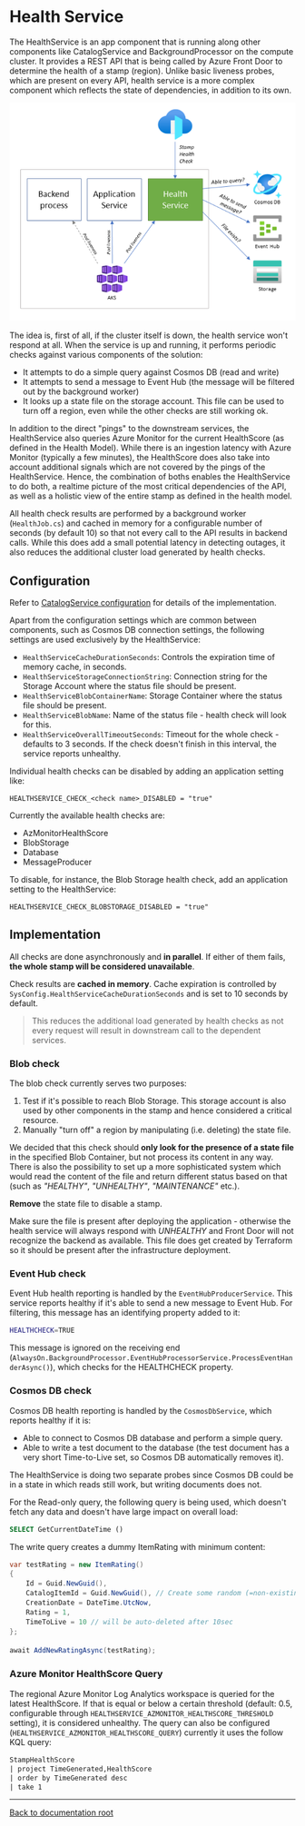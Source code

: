 # Health Service

The HealthService is an app component that is running along other components like CatalogService and BackgroundProcessor on the compute cluster. It provides a REST API that is being called by Azure Front Door to determine the health of a stamp (region). Unlike basic liveness probes, which are present on every API, health service is a more complex component which reflects the state of dependencies, in addition to its own.

![HealthService conceptual diagram](/docs/media/health-service-high-level.png)

The idea is, first of all, if the cluster itself is down, the health service won't respond at all. When the service is up and running, it performs periodic checks against various components of the solution:

- It attempts to do a simple query against Cosmos DB (read and write)
- It attempts to send a message to Event Hub (the message will be filtered out by the background worker)
- It looks up a state file on the storage account. This file can be used to turn off a region, even while the other checks are still working ok.

In addition to the direct "pings" to the downstream services, the HealthService also queries Azure Monitor for the current HealthScore (as defined in the Health Model).
While there is an ingestion latency with Azure Monitor (typically a few minutes), the HealthScore does also take into account additional signals which are not covered by the pings of the HealthService.
Hence, the combination of boths enables the HealthService to do both, a realtime picture of the most critical dependencies of the API, as well as a holistic view of the entire stamp as defined in the health model.

All health check results are performed by a background worker (`HealthJob.cs`) and cached in memory for a configurable number of seconds (by default 10) so that not every call to the API results in backend calls. While this does add a small potential latency in detecting outages, it also reduces the additional cluster load generated by health checks.

## Configuration

Refer to [CatalogService configuration](../AlwaysOn.CatalogService/README.md#Configuration) for details of the implementation.

Apart from the configuration settings which are common between components, such as Cosmos DB connection settings, the following settings are used exclusively by the HealthService:

- `HealthServiceCacheDurationSeconds`: Controls the expiration time of memory cache, in seconds.
- `HealthServiceStorageConnectionString`: Connection string for the Storage Account where the status file should be present.
- `HealthServiceBlobContainerName`: Storage Container where the status file should be present.
- `HealthServiceBlobName`: Name of the status file - health check will look for this.
- `HealthServiceOverallTimeoutSeconds`: Timeout for the whole check - defaults to 3 seconds. If the check doesn't finish in this interval, the service reports unhealthy.

Individual health checks can be disabled by adding an application setting like:

```
HEALTHSERVICE_CHECK_<check name>_DISABLED = "true"
```

Currently the available health checks are:

- AzMonitorHealthScore
- BlobStorage
- Database
- MessageProducer

To disable, for instance, the Blob Storage health check, add an application setting to the HealthService:

```
HEALTHSERVICE_CHECK_BLOBSTORAGE_DISABLED = "true"
```


## Implementation

All checks are done asynchronously and **in parallel**. If either of them fails, **the whole stamp will be considered unavailable**.

Check results are **cached in memory**. Cache expiration is controlled by `SysConfig.HealthServiceCacheDurationSeconds` and is set to 10 seconds by default.

> This reduces the additional load generated by health checks as not every request will result in downstream call to the dependent services.

### Blob check

The blob check currently serves two purposes:

1. Test if it's possible to reach Blob Storage. This storage account is also used by other components in the stamp and hence considered a critical resource.
1. Manually "turn off" a region by manipulating (i.e. deleting) the state file.

We decided that this check should **only look for the presence of a state file** in the specified Blob Container, but not process its content in any way. There is also the possibility to set up a more sophisticated system which would read the content of the file and return different status based on that (such as *"HEALTHY"*, *"UNHEALTHY"*, *"MAINTENANCE"* etc.).

**Remove** the state file to disable a stamp.

Make sure the file is present after deploying the application - otherwise the health service will always respond with *UNHEALTHY* and Front Door will not recognize the backend as available. This file does get created by Terraform so it should be present after the infrastructure deployment.

### Event Hub check

Event Hub health reporting is handled by the `EventHubProducerService`. This service reports healthy if it's able to send a new message to Event Hub. For filtering, this message has an identifying property added to it:

```bash
HEALTHCHECK=TRUE
```

This message is ignored on the receiving end (`AlwaysOn.BackgroundProcessor.EventHubProcessorService.ProcessEventHanderAsync()`), which checks for the HEALTHCHECK property.

### Cosmos DB check

Cosmos DB health reporting is handled by the `CosmosDbService`, which reports healthy if it is:

- Able to connect to Cosmos DB database and perform a simple query.
- Able to write a test document to the database (the test document has a very short Time-to-Live set, so Cosmos DB automatically removes it).

The HealthService is doing two separate probes since Cosmos DB could be in a state in which reads still work, but writing documents does not.

For the Read-only query, the following query is being used, which doesn't fetch any data and doesn't have large impact on overall load:

```sql
SELECT GetCurrentDateTime ()
```

The write query creates a dummy ItemRating with minimum content:

```csharp
var testRating = new ItemRating()
{
    Id = Guid.NewGuid(),
    CatalogItemId = Guid.NewGuid(), // Create some random (=non-existing) item id
    CreationDate = DateTime.UtcNow,
    Rating = 1,
    TimeToLive = 10 // will be auto-deleted after 10sec
};

await AddNewRatingAsync(testRating);
```

### Azure Monitor HealthScore Query

The regional Azure Monitor Log Analytics workspace is queried for the latest HealthScore. If that is equal or below a certain threshold (default: 0.5, configurable through `HEALTHSERVICE_AZMONITOR_HEALTHSCORE_THRESHOLD` setting), it is considered unhealthy.
The query can also be configured (`HEALTHSERVICE_AZMONITOR_HEALTHSCORE_QUERY`) currently it uses the follow KQL query:

```kql
StampHealthScore 
| project TimeGenerated,HealthScore 
| order by TimeGenerated desc 
| take 1
```

---

[Back to documentation root](/docs/README.md)
